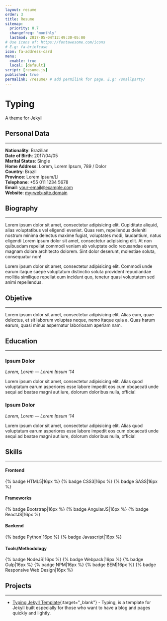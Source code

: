 ```yaml
---
layout: resume
order: 3
title: Resume
sitemap:
  priority: 0.7
  changefreq: 'monthly'
  lastmod: 2017-05-04T12:49:30-05:00
# Use icons of: https://fontawesome.com/icons
# E.g: fa-briefcase
icon: fa-address-card
menu:
  enable: true
  local: [default]
script: [resume.js]
published: true
permalink: /resume/ # add permilink for page. E.g: /smallparty/
---
```



#  Typing

A theme for Jekyll

## Personal Data
---

**Nationality**: Brazilian   
**Date of Birth**: 2017/04/05   
**Marital Status**: Single   
**Home Address**: Lorem, Lorem Ipsum, 789 / Dolor  
**Country**: Brazil   
**Province**: Lorem Ipsum/LI   
**Telephone**: +55 011 1234 5678   
**Email**: your-email@example.com   
**Website**: [my-web-site.domain](http://williamcanin.com)   

## Biography
---

Lorem ipsum dolor sit amet, consectetur adipisicing elit. Cupiditate aliquid, alias voluptatibus vel eligendi eveniet. Quas rem, repellendus deleniti nostrum minima delectus maxime fugiat, voluptates modi, laudantium, natus eligendi <sequi class="Lorem">Lorem ipsum dolor sit amet, consectetur adipisicing elit. At non quibusdam repellat commodi veniam ab voluptate odio recusandae earum, magnam dolore architecto dolorem. Sint dolor deserunt, molestiae soluta, consequatur non!</sequi>


Lorem ipsum dolor sit amet, consectetur adipisicing elit. Commodi unde earum itaque saepe voluptatum distinctio soluta provident repudiandae mollitia similique repellat eum incidunt quo, tenetur quasi voluptatem sed animi repellendus.

## Objetive
---

Lorem ipsum dolor sit amet, consectetur adipisicing elit. Alias eum, quae delectus, et sit laborum voluptas neque, nemo itaque quia a. Quas harum earum, quasi minus aspernatur laboriosam aperiam nam.

## Education
---

### Ipsum Dolor

*Lorem, Lorem — Lorem Ipsum ‘14*

Lorem ipsum dolor sit amet, consectetur adipisicing elit. Alias quod voluptatum earum asperiores esse labore impedit eos cum obcaecati unde sequi ad beatae magni aut iure, dolorum doloribus nulla, officia!

### Ipsum Dolor

*Lorem, Lorem — Lorem Ipsum ‘14*

Lorem ipsum dolor sit amet, consectetur adipisicing elit. Alias quod voluptatum earum asperiores esse labore impedit eos cum obcaecati unde sequi ad beatae magni aut iure, dolorum doloribus nulla, officia!

## Skills
---

#### **Frontend**

{% badge HTML5|16px %}
{% badge CSS3|16px %}
{% badge SASS|16px %}

#### **Frameworks**

{% badge Bootstrap|16px %}
{% badge AngularJS|16px %}
{% badge ReactJS|16px %}

#### **Backend**

{% badge Python|16px %}
{% badge Javascript|16px %}

#### **Tools/Methodology**

{% badge NodeJS|16px %}
{% badge Webpack|16px %}
{% badge Gulp|16px %}
{% badge NPM|16px %}
{% badge BEM|16px %}
{% badge Responsive Web Design|16px %}

## Projects
---

* [Typing Jekyll Template](https://github.com/williamcanin/typing-jekyll-template){:target="_blank"} - Typing, is a template for Jekyll built especially for those who want to have a blog and pages quickly and lightly.
